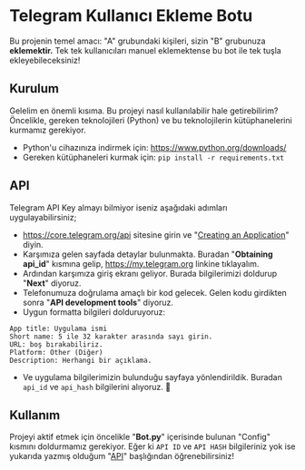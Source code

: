 # Telegram Kullanıcı Ekleme Botu
Bu projenin temel amacı: "A" grubundaki kişileri, sizin "B" grubunuza **eklemektir.** Tek tek kullanıcıları manuel eklemektense bu bot ile tek tuşla ekleyebileceksiniz!

## Kurulum
Gelelim en önemli kısıma. Bu projeyi nasıl kullanılabilir hale getirebilirim?
Öncelikle, gereken teknolojileri (Python) ve bu teknolojilerin kütüphanelerini kurmamız gerekiyor.
- Python'u cihazınıza indirmek için: https://www.python.org/downloads/
- Gereken kütüphaneleri kurmak için: `pip install -r requirements.txt`

## API
Telegram API Key almayı bilmiyor iseniz aşağıdaki adımları uygulayabilirsiniz;
- https://core.telegram.org/api sitesine girin ve "[Creating an Application](https://my.telegram.org)" diyin.
- Karşımıza gelen sayfada detaylar bulunmakta. Buradan "**Obtaining api_id**" kısmına gelip, https://my.telegram.org linkine tıklayalım.
- Ardından karşımıza giriş ekranı geliyor. Burada bilgilerimizi doldurup "**Next**" diyoruz.
- Telefonumuza doğrulama amaçlı bir kod gelecek. Gelen kodu girdikten sonra "**API development tools**" diyoruz.
- Uygun formatta bilgileri dolduruyoruz:
```
App title: Uygulama ismi
Short name: 5 ile 32 karakter arasında sayı girin.
URL: boş bırakabiliriz.
Platform: Other (Diğer)
Description: Herhangi bir açıklama.
```
- Ve uygulama bilgilerimizin bulunduğu sayfaya yönlendirildik. Buradan `api_id` ve `api_hash` bilgilerini alıyoruz. 🎉

## Kullanım
Projeyi aktif etmek için öncelikle "**Bot.py**" içerisinde bulunan "Config" kısmını doldurmamız gerekiyor.
Eğer ki `API ID` ve `API HASH` bilgileriniz yok ise yukarıda yazmış olduğum "[API](https://github.com/iawoken/telegram-bot#api)" başlığından öğrenebilirsiniz!
